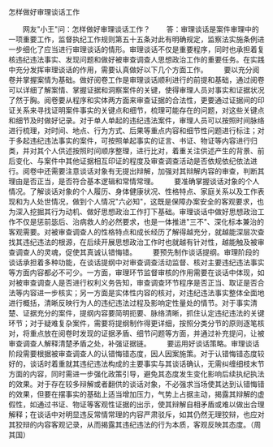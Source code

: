 怎样做好审理谈话工作











　　网友"小王"问：怎样做好审理谈话工作？
　　答：审理谈话是案件审理中的一项重要工作，监督执纪工作规则第五十五条对此有明确规定，监察法实施条例进一步细化了应当进行审理谈话的情形。审理谈话不仅是重要程序，同时也承担着复核违纪违法事实、发现问题和做好被审查调查人思想政治工作的重要任务。在实践中充分发挥审理谈话的作用，需要认真做好以下几个方面工作。
　　要以充分阅卷并掌握案情为基础。做好阅卷工作是审理谈话顺利进行的前提和基础，通过阅卷可以详细了解案情、掌握证据和洞察案件的关键，使得审理人员对事实和证据状况了然于胸。阅卷要从程序和实体两方面来审查证据的合法性，更要通过证据间的印证关系来寻找证明案件事实的关键点和细节，梳理可能存在的问题，对这些关键点和细节及时做好记录。对于单人单起的违纪违法案件，审理人员可以按照时间脉络进行梳理，对时间、地点、行为方式、后果等重点内容和细节性问题进行标注；对于多起违纪违法事实的案件，可按照单起事实的证言、书证、物证等内容进行归类，并对其个人供述按照时间顺序整理，进行比对，着重关注供述产生的背景、前后变化、与案件中其他证据相互印证的程度及审查调查活动是否依规依纪依法进行。阅卷中还需要注意谈话对象有无提出辩解，加强对其辩解内容的审查，判断其理由是否正当，是否符合基本逻辑和常情常理。
　　要准确掌握谈话对象的个人情况。了解谈话对象的个人履历、身体健康状况、性格特点、家庭关系以及工作表现和为人处世情况，做到个人情况"六必知"，这既是保障办案安全的客观要求，也为深入挖掘其行为动机、做好思想政治工作打下基础。审理谈话中做好思想政治工作不仅是惩前毖后、治病救人的必然要求，也是一体推进"三不"、深化标本兼治的客观需要。对被审查调查人的性格特点和成长经历了解得越充分，就越能深层次查找其违纪违法的根源，在后续开展思想政治工作时也就越有针对性，越能触及被审查调查人的灵魂，促使其真诚认错悔错。
　　要预先制作谈话提纲。审理阶段的谈话承担着多种功能，在谈话提纲中对审查调查活动监督、核对主要违纪违法事实等方面内容都必不可少。一方面，审理环节监督审核的作用需要在谈话中体现，如对被审查调查人是否进行权利义务告知，审查调查环节程序是否正当、取证是否合法等内容进一步核实；另一方面是实体性内容的核对，对违纪违法事实整体全面地进行概括，清晰反映行为人的违纪违法过程及影响定性量处的情节。对于事实清楚、证据充分的案件，提纲内容要简明扼要、脉络清晰，抓住认定违纪违法的关键环节；对于疑难复杂案件，需要将提纲制作得更详细，按照分类分节的原则逐笔核对，将重点放在阅卷时发现的证据矛盾、细节问题等方面，并通过补充提问，让被审查调查人解释清楚矛盾之处，补强证据链。
　　要运用好谈话策略。审理谈话阶段需要根据被审查调查人的认错悔错态度，因人因案施策。对于认错悔错态度较好的，谈话时着重就其违纪违法构成的主要事实与其谈话确认，无需纠缠细枝末节方面的内容，同时需进一步强化政策引导，避免其态度发生变化影响后续执纪执法的效果。对于存在较多辩解或者翻供的谈话对象，不必强求当场使其达到认错悔错的效果，但要在摆事实的基础上适当增加压力，气势上占据主动，揭露其辩解的虚假性，如通过书证、物证等客观性证据的出示，使其辩解自相矛盾或难以做出合理解释；在谈话中对明显违反常情常理的内容严肃驳斥，如其仍然无理狡辩，也应对其狡辩的内容客观记录，从而揭露其违纪违法的行为本质，客观反映其态度。（周其国）
